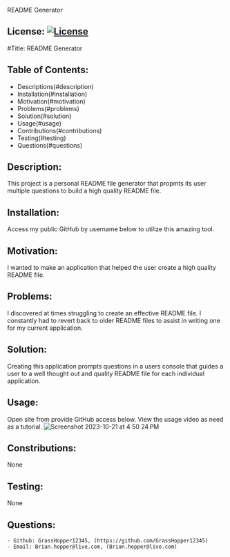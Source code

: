  README Generator
  ## License: [![License](https://img.shields.io/badge/License-Apache_2.0-blue.svg)](https://opensource.org/licenses/Apache-2.0)
  #Title: README Generator

  ## Table of Contents:
  - Descriptions(#description)
  - Installation(#installation)
  - Motivation(#motivation)
  - Problems(#problems)
  - Solution(#solution)
  - Usage(#usage)
  - Contributions(#contributions)
  - Testing(#testing)
  - Questions(#questions)



  ## Description: 
  This project is a personal README file generator that propmts its user multiple questions to build a high quality README file.
  ## Installation: 
  Access my public GitHub by username below to utilize this amazing tool.
  ## Motivation: 
  I wanted to make an application that helped the user create a high quality README file.
  ## Problems: 
  I discovered at times struggling to create an effective README file. I constantly had to revert back to older README files to assist in writing one for my      current application.
  ## Solution: 
  Creating this application prompts questions in a users console that guides a user to a well thought out and quality README file for each individual application.
  ## Usage: 
  Open site from provide GitHub access below. View the usage video as need as a tutorial.
  ![Screenshot 2023-10-21 at 4 50 24 PM](https://github.com/GrassHopper12345/readMeGenerator/assets/132722257/19f2b179-195f-4f0f-bf26-d43ba61bf8b4)

  ## Constributions: 
  None
  ## Testing: 
  None
  ## Questions: 
    - Github: GrassHopper12345, (https://github.com/GrassHopper12345)
    - Email: Brian.hopper@live.com, (Brian.hopper@live.com)
